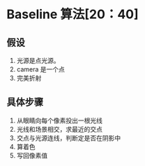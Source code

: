 # Baseline 算法[20：40]

## 假设

1. 光源是点光源。
2. camera 是一个点
3. 完美折射

## 具体步骤

1. 从眼睛向每个像素投出一根光线
2. 光线和场景相交，求最近的交点
3. 交点与光源连线，判断定是否在阴影中
4. 算着色 
5. 写回像素值